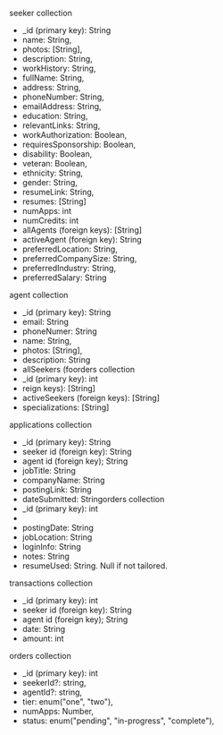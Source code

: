 seeker collection

- \_id (primary key): String
- name: String,
- photos: [String],
- description: String,
- workHistory: String,
- fullName: String,
- address: String,
- phoneNumber: String,
- emailAddress: String,
- education: String,
- relevantLinks: String,
- workAuthorization: Boolean,
- requiresSponsorship: Boolean,
- disability: Boolean,
- veteran: Boolean,
- ethnicity: String,
- gender: String,
- resumeLink: String,
- resumes: [String]
- numApps: int
- numCredits: int
- allAgents (foreign keys): [String]
- activeAgent (foreign key): String
- preferredLocation: String,
- preferredCompanySize: String,
- preferredIndustry: String,
- preferredSalary: String

agent collection

- \_id (primary key): String
- email: String
- phoneNumer: String
- name: String,
- photos: [String],
- description: String
- allSeekers (foorders collection
- \_id (primary key): int
- reign keys): [String]
- activeSeekers (foreign keys): [String]
- specializations: [String]

applications collection

- \_id (primary key): String
- seeker id (foreign key): String
- agent id (foreign key); String
- jobTitle: String
- companyName: String
- postingLink: String
- dateSubmitted: Stringorders collection
- \_id (primary key): int
-
- postingDate: String
- jobLocation: String
- loginInfo: String
- notes: String
- resumeUsed: String. Null if not tailored.

transactions collection

- \_id (primary key): int
- seeker id (foreign key): String
- agent id (foreign key); String
- date: String
- amount: int

orders collection

- \_id (primary key): int
- seekerId?: string,
- agentId?: string,
- tier: enum("one", "two"),
- numApps: Number,
- status: enum("pending", "in-progress", "complete"),
